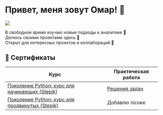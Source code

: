 # Привет, меня зовут Омар! 👋  

<a href="https://t.me/YourTelegram" target="_blank">
  <img src="https://img.shields.io/badge/Telegram-26A5E4?style=for-the-badge&logo=telegram&logoColor=white&labelColor=26A5E4" />
</a>  

В свободное время изучаю новые подходы к аналитике 🌱 <br> 
Делюсь своими проектами здесь 🚀 <br> 
Открыт для интересных проектов и коллабораций 🤝 <br>

## 📜 Сертификаты

| Курс | Практическая работа |
|------------|----------------------|
| [Поколение Python: курс для начинающих (Stepik)](https://stepik.org/cert/2969784) | [Решения задач](https://github.com/kakhrimanov/projects_kakhrimanov/blob/bdc577bca2c1c4258479c15c4b2fc350b952fe2e/python_generation/python_generation_course_for_beginners.ipynb) |
| [Поколение Python: курс для продвинутых (Stepik)](https://stepik.org/cert/2969784) | Добавлю позже |




<!--
**kakhrimanov/kakhrimanov** is a ✨ _special_ ✨ repository because its `README.md` (this file) appears on your GitHub profile.

Here are some ideas to get you started:

- 🔭 I’m currently working on ...
- 🌱 I’m currently learning ...
- 👯 I’m looking to collaborate on ...
- 🤔 I’m looking for help with ...
- 💬 Ask me about ...
- 📫 How to reach me: ...
- 😄 Pronouns: ...
- ⚡ Fun fact: ...
-->
